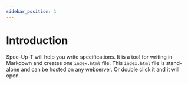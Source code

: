 ```yaml
---
sidebar_position: 1
---
```


# Introduction

Spec-Up-T will help you write specifications. It is a tool for writing in Markdown and creates one `index.html` file. This `index.html` file is stand-alone and can be hosted on any webserver. Or double click it and it will open.
